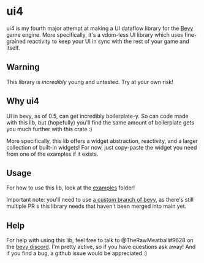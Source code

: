 # ui4

ui4 is my fourth major attempt at making a UI dataflow library for the [Bevy](https://github.com/bevyengine/bevy) game engine. More specifically, it's a vdom-less UI library which uses fine-grained reactivity to keep your UI in sync with the rest of your game and itself.

## Warning

This library is *incredibly* young and untested. Try at your own risk!

## Why ui4

UI in bevy, as of 0.5, can get incredibly boilerplate-y. So can code made with this lib, but (hopefully) you'll find the same amount of boilerplate gets you much further with this crate :)

More specifically, this lib offers a widget abstraction, reactivity, and a larger collection of built-in widgets! For now, just copy-paste the widget you need from one of the examples if it exists.

## Usage

For how to use this lib, look at the [examples](examples) folder!

Important note: you'll need to use [a custom branch of bevy](https://github.com/TheRawMeatball/bevy/tree/runs-ui4), as there's still multiple PR s this library needs that haven't been merged into main yet.

## Help

For help with using this lib, feel free to talk to @TheRawMeatball#9628 on the [bevy discord](https://discord.gg/bevy). I'm pretty active, so if you have questions ask away! And if you find a bug, a github issue would be appreciated :)
